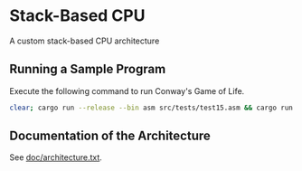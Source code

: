 # Stack-Based CPU

A custom stack-based CPU architecture

## Running a Sample Program

Execute the following command to run Conway's Game of Life.

```bash
clear; cargo run --release --bin asm src/tests/test15.asm && cargo run --release --bin emu src/tests/test15.asm.bin
```

## Documentation of the Architecture

See [doc/architecture.txt](doc/architecture.txt).
